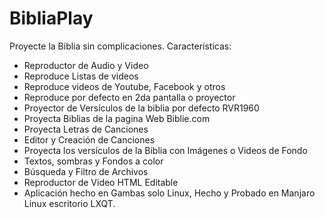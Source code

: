# BibliaPlay
Proyecte la Biblia sin complicaciones.
Características:
- Reproductor de Audio y Video
- Reproduce Listas de videos
- Reproduce videos de Youtube, Facebook y otros
- Reproduce por defecto en 2da pantalla o proyector
- Proyector de Versículos de la biblia por defecto RVR1960
- Proyecta Biblias de la pagina Web Biblie.com
- Proyecta Letras de Canciones
- Editor y Creación de Canciones
- Proyecta los versículos de la Biblia con Imágenes o Videos de Fondo
- Textos, sombras y Fondos a color
- Búsqueda y Filtro de Archivos
- Reproductor de Video HTML Editable
- Aplicación hecho en Gambas solo Linux, Hecho y Probado en Manjaro Linux escritorio LXQT.
